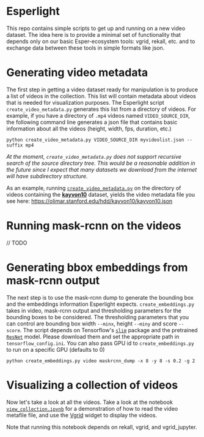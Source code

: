 # Esperlight

This repo contains simple scripts to get up and running on a new video dataset.  The idea here is to provide a minimal set of functionality that depends only on our basic Esper-ecosystem tools: vgrid, rekall, etc. and to exchange data between these tools in simple formats like json.

# Generating video metadata

The first step in getting a video dataset ready for manipulation is to produce a list of videos in the collection.  This list will contain metadata about videos that is needed for visualization purposes.  The Esperlight script `create_video_metadata.py` generates this list from a directory of videos.  For example, if you have a directory of `.mp4` videos named `VIDEO_SOURCE_DIR`, the following command line generates a json file that contains basic information about all the videos (height, width, fps, duration, etc.)

    python create_video_metadata.py VIDEO_SOURCE_DIR myvideolist.json --suffix mp4

_At the moment, `create_video_metadata.py` does not support recursive search of the source directory tree.  This would be a reasonable addition in the future since I expect that many datasets we download from the internet will have subdirectory structure._

As an example, running [`create_video_metadata.py`](view_collection.ipynb) on the directory of videos containing the [__kayvon10__](https://olimar.stanford.edu/hdd/kayvon10/) dataset, yields the video metadata file you see here: <https://olimar.stanford.edu/hdd/kayvon10/kayvon10.json>

# Running mask-rcnn on the videos

// TODO

# Generating bbox embeddings from mask-rcnn output

The next step is to use the mask-rcnn dump to generate the bounding box and the embeddings information Esperlight expects. `create_embeddings.py` takes in video, mask-rcnn output and thresholding parameters for the bounding boxes to be considered. The thresholding parameters that you can control are bounding box width `--minx`, height `--miny` and score `--score`. The script depends on Tensorflow's [`slim`](https://github.com/tensorflow/models/tree/master/research/slim) package and the pretrained [`ResNet`](http://download.tensorflow.org/models/resnet_v2_101_2017_04_14.tar.gz) model. Please download them and set the appropriate path in `tensorflow_config.ini`. You can also pass GPU id to `create_embeddings.py` to run on a specific GPU (defaults to 0)

    python create_embeddings.py video maskrcnn_dump -x 8 -y 8 -s 0.2 -g 2


# Visualizing a collection of videos

Now let's take a look at all the videos. Take a look at the notebook [`view_collection.ipynb`](view_collection.ipynb) for a demonstration of how to read the video metafile file, and use the [Vgrid](https://github.com/scanner-research/vgrid) widget to display the videos.  

Note that running this notebook depends on rekall, vgrid, and vgrid_jupyter.
